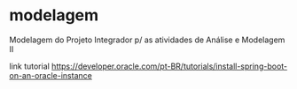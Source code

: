 # modelagem
Modelagem do Projeto Integrador p/ as atividades de Análise e Modelagem II


link tutorial https://developer.oracle.com/pt-BR/tutorials/install-spring-boot-on-an-oracle-instance

